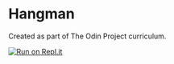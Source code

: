 # Hangman

Created as part of The Odin Project curriculum.

[![Run on Repl.it](https://replit.com/badge/github/kridijaw/hangman)](https://replit.com/@kridijaw/hangman#README.md)
